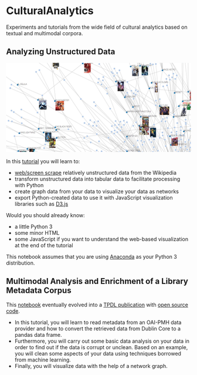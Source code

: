 # CulturalAnalytics

Experiments and tutorials from the wide field of cultural analytics based on textual and multimodal corpora.


## Analyzing Unstructured Data

![Superheroes teaser image](img/superheros_teaser.jpg)

In this [tutorial](WikipediaTest.ipynb) you will learn to:

* [web/screen scrape](https://en.wikipedia.org/wiki/Web_scraping) relatively unstructured data from the Wikipedia
* transform unstructured data into tabular data to facilitate processing with Python
* create graph data from your data to visualize your data as networks
* export Python-created data to use it with JavaScript visualization libraries such as [D3.js](https://d3js.org/)

Would you should already know:

* a little Python 3
* some minor HTML
* some JavaScript if you want to understand the web-based visualization at the end of the tutorial

This notebook assumes that you are using [Anaconda](https://www.anaconda.com/download/) as your Python 3 distribution.

## Multimodal Analysis and Enrichment of a Library Metadata Corpus

This [notebook](Stabi_ImageAnalytics.ipynb) eventually evolved into a [TPDL publication](https://link.springer.com/chapter/10.1007%2F978-3-319-43997-6_24) with [open source code](https://github.com/elektrobohemian/SBBrowse2018).


* In this tutorial, you will learn to read metadata from an OAI-PMH data provider and how to convert the retrieved data from Dublin Core to a pandas data frame.
* Furthermore, you will carry out some basic data analysis on your data in order to find out if the data is corrupt or unclean. Based on an example, you will clean some aspects of your data using techniques borrowed from machine learning.
* Finally, you will visualize data with the help of a network graph.    